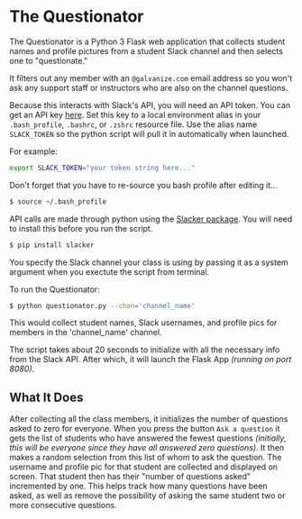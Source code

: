 # The Questionator

The Questionator is a Python 3 Flask web application that collects student
names and profile pictures from a student Slack channel and then selects one
to "questionate."

It filters out any member with an `@galvanize.com` email address so you won't
ask any support staff or instructors who are also on the channel questions.

Because this interacts with Slack's API, you will need an API token. You can get
an API key [here](https://api.slack.com/custom-integrations/legacy-tokens). Set this key to a local
environment alias in your `.bash_profile`, `.bashrc`, or `.zshrc` resource
file. Use the alias name `SLACK_TOKEN` so the python script will pull it in
automatically when launched.

For example:
```bash
export SLACK_TOKEN="your token string here..."
```
Don't forget that you have to re-source you bash profile after editing it...

```bash
$ source ~/.bash_profile
```

API calls are made through python using the [Slacker package](https://github.com/os/slacker). You will need to install this before you run the script.

```bash
$ pip install slacker
```

You specify the Slack channel your class is using by passing it as a system
argument when you exectute the script from terminal.

To run the Questionator:
```bash
$ python questionator.py --chan='channel_name' 
```

This would collect student names, Slack usernames, and profile pics for members
in the 'channel_name' channel.

The script takes about 20 seconds to initialize with all the necessary info
from the Slack API. After which, it will launch the Flask App
_(running on port 8080)_.

## What It Does
After collecting all the class members, it initializes the number of questions
asked to zero for everyone. When you press the button `Ask a question` it gets
the list of students who have answered the fewest questions _(initially, this
will be everyone since they have all answered zero questions)_. It then makes a
random selection from this list of whom to ask the question. The username and
profile pic for that student are collected and displayed on screen. That student
then has their "number of questions asked" incremented by one. This helps track
how many questions have been asked, as well as remove the possibility of asking
the same student two or more consecutive questions.
